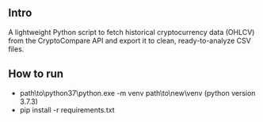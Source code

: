 ## Intro
A lightweight Python script to fetch historical cryptocurrency data (OHLCV) from the CryptoCompare API and export it to clean, ready-to-analyze CSV files.
## How to run
- path\to\python37\python.exe -m venv path\to\new\venv (python version 3.7.3)
- pip install -r requirements.txt

